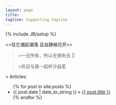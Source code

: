 ```yaml
---
layout: page
title: 
tagline: Supporting tagline
---
```

{% include JB/setup %}

<<任它潮起潮落 且自静候花开>>     
                    
               
   
      
   
> 	\>一无所有，所以无惧失去 ||    
 
> 	\>欢迎与我一起听汐品茗    



			
			


\> Articles:

<ul class="posts">
  {% for post in site.posts %}
    <li><span>{{ post.date | date_to_string }}</span> &raquo; <a href="{{ BASE_PATH }}{{ post.url }}">{{ post.title }}</a></li>
  {% endfor %}
</ul>
